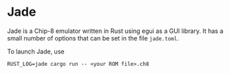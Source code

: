 # Jade

Jade is a Chip-8 emulator written in Rust using egui as a GUI library.
It has a small number of options that can be set in the file `jade.toml`.

To launch Jade, use
```
RUST_LOG=jade cargo run -- <your ROM file>.ch8
```
